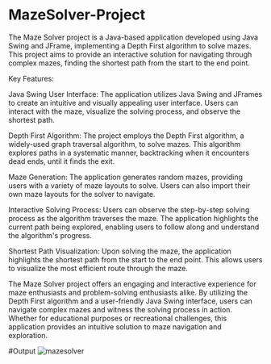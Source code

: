# MazeSolver-Project
The Maze Solver project is a Java-based application developed using Java Swing and JFrame, implementing a Depth First algorithm to solve mazes. 
This project aims to provide an interactive solution for navigating through complex mazes, finding the shortest path from the start to the end point.


Key Features:

Java Swing User Interface: The application utilizes Java Swing and JFrames to create an intuitive and visually appealing user interface.
Users can interact with the maze, visualize the solving process, and observe the shortest path.

Depth First Algorithm: The project employs the Depth First algorithm, a widely-used graph traversal algorithm, to solve mazes. 
This algorithm explores paths in a systematic manner, backtracking when it encounters dead ends, until it finds the exit.

Maze Generation: The application generates random mazes, providing users with a variety of maze layouts to solve. 
Users can also import their own maze layouts for the solver to navigate.

Interactive Solving Process: Users can observe the step-by-step solving process as the algorithm traverses the maze. 
The application highlights the current path being explored, enabling users to follow along and understand the algorithm's progress.

Shortest Path Visualization: Upon solving the maze, the application highlights the shortest path from the start to the end point. 
This allows users to visualize the most efficient route through the maze.

The Maze Solver project offers an engaging and interactive experience for maze enthusiasts and problem-solving enthusiasts alike. 
By utilizing the Depth First algorithm and a user-friendly Java Swing interface, users can navigate complex mazes and witness the solving process in action. Whether for educational purposes or recreational challenges, this application provides an intuitive solution to maze navigation and exploration.


#Output
![mazesolver](https://github.com/BiteDragon/MazeSolver-Project/assets/136362215/aa982e98-7948-41bc-b1bc-c11fe0b54e76)

